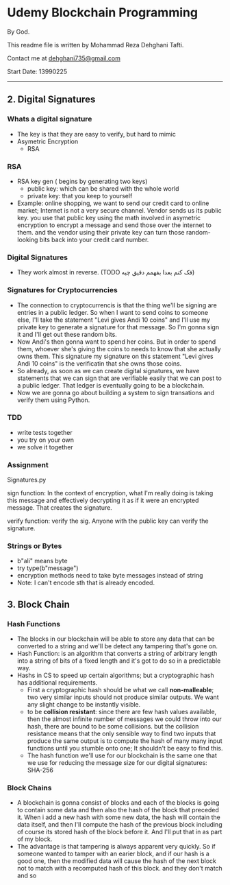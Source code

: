 # Udemy Blockchain Programming

By God.

This readme file is written by Mohammad Reza Dehghani Tafti.

Contact me at dehghani735@gmail.com

Start Date: 13990225

---

## 2. Digital Signatures

### Whats a digital signature

- The key is that they are easy to verify, but hard to mimic
- Asymetric Encryption
  - RSA

### RSA

- RSA key gen ( begins by generating two keys)
  - public key: which can be shared with the whole world
  - private key: that you keep to yourself
- Example: online shopping, we want to send our credit card to online market; Internet is not a very secure channel. Vendor sends us its public key. you use that public key using the math involved in asymetric encryption to encrypt a message and send those over the internet to them. and the vendor using their private key can turn those random-looking bits back into your credit card number.

### Digital Signatures

- They work almost in reverse. (TODO فک کنم بعدا بفهمم دقیق چیه)

### Signatures for Cryptocurrencies

- The connection to cryptocurrencis is that the thing we'll be signing are entries in a public ledger. So when I want to send coins to someone else, I'll take the statement "Levi gives Andi 10 coins" and I'll use my private key to generate a signature for that message. So I'm gonna sign it and I'll get out these random bits.
- Now Andi's then gonna want to spend her coins. But in order to spend them, whoever she's giving the coins to needs to know that she actually owns them. This signature my signature on this statement "Levi gives Andi 10 coins" is the verificatin that she owns those coins.
- So already, as soon as we can create digital signatures, we have statements that we can sign that are verifiable easily that we can post to a public ledger. That ledger is eventually going to be a blockchain.
- Now we are gonna go about building a system to sign transations and verify them using Python.

### TDD

- write tests together
- you try on your own
- we solve it together

### Assignment

Signatures.py

sign function: In the context of encryption, what I'm really doing is taking this message and effectively decrypting it as if it were an encrypted message. That creates the signature.

verify function: verify the sig. Anyone with the public key can verify the signature.

### Strings or Bytes

- b"ali" means byte
- try type(b"message")
- encryption methods need to take byte messages instead of string
- Note: I can't encode sth that is already encoded.

## 3. Block Chain

### Hash Functions

- The blocks in our blockchain will be able to store any data that can be converted to a string and we'll be detect any tampering that's gone on.
- Hash Function: is an algorithm that converts a string of arbitrary length into a string of bits of a fixed length and it's got to do so in a predictable way.
- Hashs in CS to speed up certain algorithms; but a cryptographic hash has additional requirements.
  - First a cryptographic hash should be what we call **non-malleable**; two very similar inputs should not produce similar outputs. We want any slight change to be instantly visible.
  - to be **collision resistant**: since there are few hash values available, then the almost infinite number of messages we could throw into our hash, there are bound to be some collisions. but the collision resistance means that the only sensible way to find two inputs that produce the same output is to compute the hash of many many input functions until you stumble onto one; It shouldn't be easy to find this.
  - The hash function we'll use for our blockchain is the same one that we use for reducing the message size for our digital signatures: SHA-256

### Block Chains

- A blockchain is gonna consist of blocks and each of the blocks is going to contain some data and then also the hash of the block that preceded it. When i add a new hash with some new data, the hash will contain the data itself, and then I'll compute the hash of the previous block including of course its stored hash of the block before it. And I'll put that in as part of my block.
- The advantage is that tampering is always apparent very quickly. So if someone wanted to tamper with an earier block, and if our hash is a good one, then the modified data will cause the hash of the next block not to match with a recomputed hash of this block. and they don't match and so